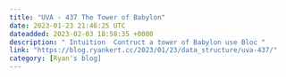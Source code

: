 ```yaml
---
title: "UVA - 437 The Tower of Babylon"
date: 2023-01-23 21:46:25 UTC
dateadded: 2023-02-03 18:58:35 +0000
description: " Intuition  Contruct a tower of Babylon use Bloc "
link: "https://blog.ryankert.cc/2023/01/23/data_structure/uva-437/"
category: [Ryan's blog]
---
```

